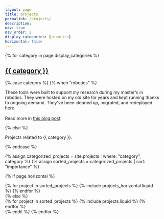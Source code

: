 ```yaml
---
layout: page
title: projects
permalink: /projects/
description:
nav: true
nav_order: 2
display_categories: [robotics]
horizontal: false
---
```


<!-- pages/projects.md -->
<div class="projects">
  {% for category in page.display_categories %}
  <a id="{{ category }}" href=".#{{ category }}">
    <h2 class="category">{{ category }}</h2>
  </a>

  <!-- Custom text per category -->

{% case category %}
{% when "robotics" %}

<p class="category-description">
  These tools were built to support my research during my master's in robotics. They were hosted on my old site for years and kept running thanks to ongoing demand. They've been cleaned up, migrated, and redeployed here.
  <br>
  <br>
  Read more in <a href="https://hamzamerzic.info/blog/2025/website-migration/">this blog post</a>.
</p>
{% else %}
<p class="category-description">Projects related to {{ category }}.</p>
{% endcase %}

{% assign categorized_projects = site.projects | where: "category", category %}
{% assign sorted_projects = categorized_projects | sort: "importance" %}

{% if page.horizontal %}

  <div class="container">
    <div class="row row-cols-1 row-cols-md-2">
    {% for project in sorted_projects %}
      {% include projects_horizontal.liquid %}
    {% endfor %}
    </div>
  </div>
  {% else %}
  <div class="row row-cols-1 row-cols-md-3">
    {% for project in sorted_projects %}
      {% include projects.liquid %}
    {% endfor %}
  </div>
  {% endif %}
  {% endfor %}
</div>
